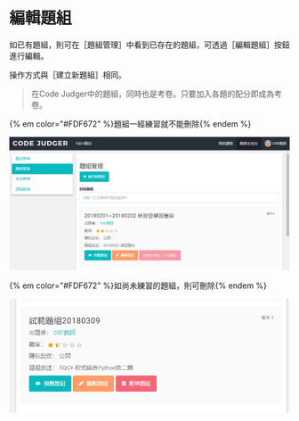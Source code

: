 # 編輯題組 #

如已有題組，則可在［題組管理］中看到已存在的題組，可透過［編輯題組］按鈕進行編輯。

操作方式與［建立新題組］相同。

> 在Code Judger中的題組，同時也是考卷。只要加入各題的配分即成為考卷。

{% em color="#FDF672" %}題組一經練習就不能刪除{% endem %}

![](/assets/cjmd02教師主控台-02-題組管理-01-建立新題組-04.png)

{% em color="#FDF672" %}如尚未練習的題組，則可刪除{% endem %}

![](/assets/cjmd02教師主控台-02-題組管理-01-建立新題組-05.png)